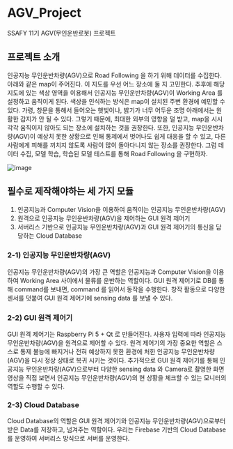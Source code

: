 # AGV_Project
SSAFY 11기 AGV(무인운반로봇) 프로젝트

## 프로젝트 소개


인공지능 무인운반차량(AGV)으로 Road Following 을 하기 위해 데이터를 수집한다. 아래와 같은 map이 주어진다. 이 지도를 우선 어느 장소에 둘 지 고민한다. 추후에 해당 지도에 있는 색상 영역을 이용해서 인공지능 무인운반차량(AGV)이 Working Area 를 설정하고 움직이게 된다. 색상을 인식하는 방식은 map이 설치된 주변 환경에 예민할 수 있다. 가령, 창문을 통해서 들어오는 햇빛이나, 밝기가 너무 어두운 조명 아래에서는 원활한 감지가 안 될 수 있다. 그렇기 때문에, 최대한 외부의 영향을 덜 받고, map을 시시각각 움직이지 않아도 되는 장소에 설치하는 것을 권장한다. 또한, 인공지능 무인운반차량(AGV)이 예상치 못한 상황으로 인해 통제에서 벗어나도 쉽게 대응을 할 수 있고, 다른 사람에게 피해를 끼치지 않도록 사람이 많이 돌아다니지 않는 장소를 권장한다. 그럼 데이터 수집, 모델 학습, 학습된 모델 테스트를 통해 Road Following 을 구현하자.


![image](https://github.com/taekg/AGV_Project/assets/94892850/925f2fac-51b1-43bb-a1dc-47c0ac428fdc)


## 필수로 제작해야하는 세 가지 모듈


1. 인공지능과 Computer Vision을 이용하여 움직이는 인공지능 무인운반차량(AGV)
2. 원격으로 인공지능 무인운반차량(AGV)을 제어하는 GUI 원격 제어기
3. 서버리스 기반으로 인공지능 무인운반차량(AGV)과 GUI 원격 제어기의 통신을 담당하는 Cloud Database


### 2-1) 인공지능 무인운반차량(AGV)

인공지능 무인운반차량(AGV)의 가장 큰 역할은 인공지능과 Computer Vision을 이용하여 Working Area 사이에서 물류를 운반하는 역할이다. GUI 원격 제어기로 DB를 통해 command를 보내면, command 를 읽어서 동작을 수행한다. 창작 활동으로 다양한 센서를 덧붙여 GUI 원격 제어기에 sensing data 를 보낼 수 있다.


### 2-2) GUI 원격 제어기

GUI 원격 제어기는 Raspberry Pi 5 + Qt 로 만들어진다. 사용자 입력에 따라 인공지능 무인운반차량(AGV)을 원격으로 제어할 수 있다.
원격 제어기의 가장 중요한 역할은 스스로 통제 불능에 빠지거나 전혀 예상하지 못한 환경에 처한 인공지능 무인운반차량(AGV)을 다시 정상 상태로 복귀 시키는 것이다.  추가적으로 GUI 원격 제어기를 통해 인공지능 무인운반차량(AGV)으로부터 다양한 sensing data 와 Camera로 촬영한 화면 영상을 직접 보면서 인공지능 무인운반차량(AGV)의 현 상황을 체크할 수 있는 모니터의 역할도 수행할 수 있다.


### 2-3) Cloud Database

Cloud Database의 역할은 GUI 원격 제어기와 인공지능 무인운반차량(AGV)으로부터 받은 Data를 저장하고, 넘겨주는 역할이다. 우리는 Firebase 기반의 Cloud Database 를 운영하여 서버리스 방식으로 서버를 운영한다. 
